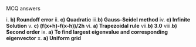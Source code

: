 MCQ answers

 i. **b) Roundoff error**
ii. **c) Quadratic**
iii.**b) Gauss-Seidel method**
iv. **c) Infinite Solution**
v.  **c) (f(x+h)-f(x-h))/2h**
vi. **a) Trapezoidal rule**
vii.**b) 3.0**
viii.**b) Second order**
ix. **a) To find largest eigenvalue and corresponding eigenvector**
x. **a) Uniform grid**
